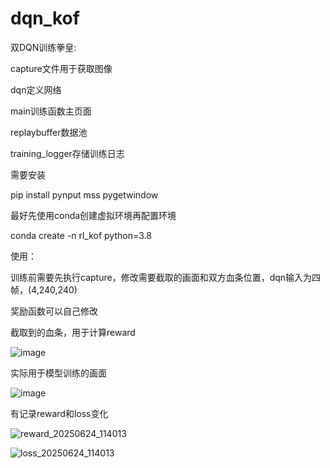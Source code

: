 # dqn_kof
双DQN训练拳皇:

capture文件用于获取图像

dqn定义网络

main训练函数主页面

replaybuffer数据池

training_logger存储训练日志

需要安装

pip install pynput mss pygetwindow

最好先使用conda创建虚拟环境再配置环境

conda create -n rl_kof python=3.8

使用：

训练前需要先执行capture，修改需要截取的画面和双方血条位置，dqn输入为四帧，(4,240,240)

奖励函数可以自己修改

截取到的血条，用于计算reward

![image](https://github.com/user-attachments/assets/102a168f-aa36-4829-8688-f0d47a8d070b)

实际用于模型训练的画面


![image](https://github.com/user-attachments/assets/c122c0de-2f53-47d1-ad82-590474068130)

有记录reward和loss变化


![reward_20250624_114013](https://github.com/user-attachments/assets/2a9de6da-112c-4971-87c7-f5275e282a07)


![loss_20250624_114013](https://github.com/user-attachments/assets/d8a4286c-50f4-4e3b-9cfa-9579e6febc33)
